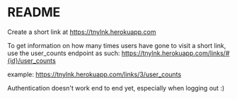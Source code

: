 # README

Create a short link at https://tnylnk.herokuapp.com

To get information on how many times users have gone to visit a short link, use the user_counts endpoint as such: https://tnylnk.herokuapp.com/links/#{id}/user_counts

example: https://tnylnk.herokuapp.com/links/3/user_counts

Authentication doesn't work end to end yet, especially when logging out :)
